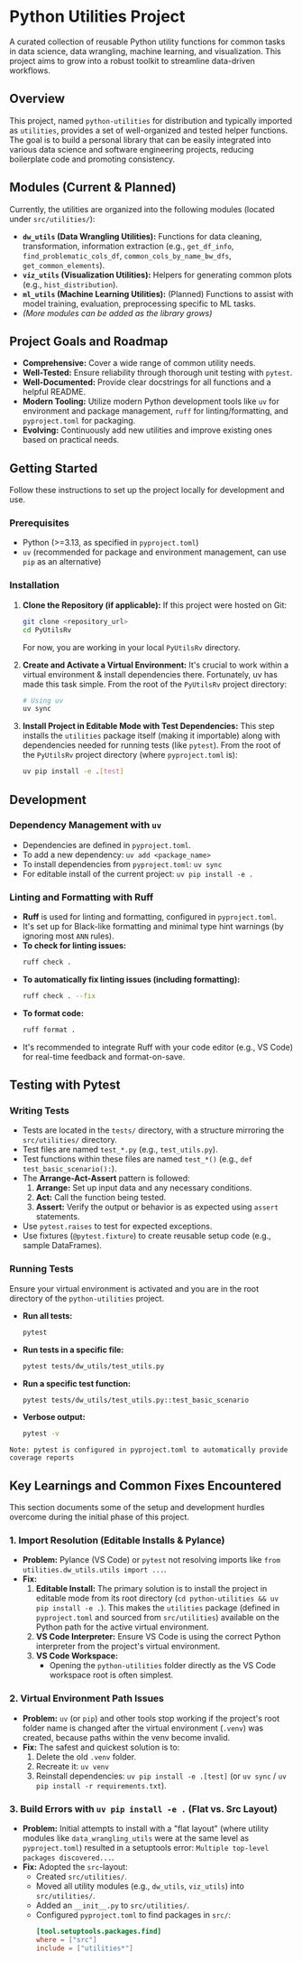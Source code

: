 # Python Utilities Project

A curated collection of reusable Python utility functions for common tasks in data science, data wrangling, machine learning, and visualization. This project aims to grow into a robust toolkit to streamline data-driven workflows.

## Overview

This project, named `python-utilities` for distribution and typically imported as `utilities`, provides a set of well-organized and tested helper functions. The goal is to build a personal library that can be easily integrated into various data science and software engineering projects, reducing boilerplate code and promoting consistency.

## Modules (Current & Planned)

Currently, the utilities are organized into the following modules (located under `src/utilities/`):

* **`dw_utils` (Data Wrangling Utilities):** Functions for data cleaning, transformation, information extraction (e.g., `get_df_info`, `find_problematic_cols_df`, `common_cols_by_name_bw_dfs`, `get_common_elements`).
* **`viz_utils` (Visualization Utilities):** Helpers for generating common plots (e.g., `hist_distribution`).
* **`ml_utils` (Machine Learning Utilities):** (Planned) Functions to assist with model training, evaluation, preprocessing specific to ML tasks.
* *(More modules can be added as the library grows)*

## Project Goals and Roadmap

* **Comprehensive:** Cover a wide range of common utility needs.
* **Well-Tested:** Ensure reliability through thorough unit testing with `pytest`.
* **Well-Documented:** Provide clear docstrings for all functions and a helpful README.
* **Modern Tooling:** Utilize modern Python development tools like `uv` for environment and package management, `ruff` for linting/formatting, and `pyproject.toml` for packaging.
* **Evolving:** Continuously add new utilities and improve existing ones based on practical needs.

## Getting Started

Follow these instructions to set up the project locally for development and use.

### Prerequisites

* Python (>=3.13, as specified in `pyproject.toml`)
* `uv` (recommended for package and environment management, can use `pip` as an alternative)

### Installation

1.  **Clone the Repository (if applicable):**
    If this project were hosted on Git:
    ```bash
    git clone <repository_url>
    cd PyUtilsRv
    ```
    For now, you are working in your local `PyUtilsRv` directory.

2.  **Create and Activate a Virtual Environment:**
    It's crucial to work within a virtual environment & install dependencies there. Fortunately, uv has made this task simple. From the root of the `PyUtilsRv` project directory:
    ```bash
    # Using uv
    uv sync
    ```

3.  **Install Project in Editable Mode with Test Dependencies:**
    This step installs the `utilities` package itself (making it importable) along with dependencies needed for running tests (like `pytest`).
    From the root of the `PyUtilsRv` project directory (where `pyproject.toml` is):
    ```bash
    uv pip install -e .[test]
    ```

## Development

### Dependency Management with `uv`

* Dependencies are defined in `pyproject.toml`.
* To add a new dependency: `uv add <package_name>`
* To install dependencies from `pyproject.toml`: `uv sync`
* For editable install of the current project: `uv pip install -e .`

### Linting and Formatting with Ruff

* **Ruff** is used for linting and formatting, configured in `pyproject.toml`.
* It's set up for Black-like formatting and minimal type hint warnings (by ignoring most `ANN` rules).
* **To check for linting issues:**
    ```bash
    ruff check .
    ```
* **To automatically fix linting issues (including formatting):**
    ```bash
    ruff check . --fix
    ```
* **To format code:**
    ```bash
    ruff format .
    ```
* It's recommended to integrate Ruff with your code editor (e.g., VS Code) for real-time feedback and format-on-save.

## Testing with Pytest

### Writing Tests

* Tests are located in the `tests/` directory, with a structure mirroring the `src/utilities/` directory.
* Test files are named `test_*.py` (e.g., `test_utils.py`).
* Test functions within these files are named `test_*()` (e.g., `def test_basic_scenario():`).
* The **Arrange-Act-Assert** pattern is followed:
    1.  **Arrange:** Set up input data and any necessary conditions.
    2.  **Act:** Call the function being tested.
    3.  **Assert:** Verify the output or behavior is as expected using `assert` statements.
* Use `pytest.raises` to test for expected exceptions.
* Use fixtures (`@pytest.fixture`) to create reusable setup code (e.g., sample DataFrames).

### Running Tests

Ensure your virtual environment is activated and you are in the root directory of the `python-utilities` project.

* **Run all tests:**
    ```bash
    pytest
    ```
* **Run tests in a specific file:**
    ```bash
    pytest tests/dw_utils/test_utils.py
    ```
* **Run a specific test function:**
    ```bash
    pytest tests/dw_utils/test_utils.py::test_basic_scenario
    ```
* **Verbose output:**
    ```bash
    pytest -v
    ```

```Note: pytest is configured in pyproject.toml to automatically provide coverage reports``` 

## Key Learnings and Common Fixes Encountered

This section documents some of the setup and development hurdles overcome during the initial phase of this project.

### 1. Import Resolution (Editable Installs & Pylance)

* **Problem:** Pylance (VS Code) or `pytest` not resolving imports like `from utilities.dw_utils.utils import ...`.
* **Fix:**
    1.  **Editable Install:** The primary solution is to install the project in editable mode from its root directory (`cd python-utilities && uv pip install -e .`). This makes the `utilities` package (defined in `pyproject.toml` and sourced from `src/utilities`) available on the Python path for the active virtual environment.
    2.  **VS Code Interpreter:** Ensure VS Code is using the correct Python interpreter from the project's virtual environment.
    3.  **VS Code Workspace:**
        * Opening the `python-utilities` folder directly as the VS Code workspace root is often simplest.

### 2. Virtual Environment Path Issues

* **Problem:** `uv` (or `pip`) and other tools stop working if the project's root folder name is changed after the virtual environment (`.venv`) was created, because paths within the venv become invalid.
* **Fix:** The safest and quickest solution is to:
    1.  Delete the old `.venv` folder.
    2.  Recreate it: `uv venv`
    3.  Reinstall dependencies: `uv pip install -e .[test]` (or `uv sync` / `uv pip install -r requirements.txt`).

### 3. Build Errors with `uv pip install -e .` (Flat vs. Src Layout)

* **Problem:** Initial attempts to install with a "flat layout" (where utility modules like `data_wrangling_utils` were at the same level as `pyproject.toml`) resulted in a setuptools error: `Multiple top-level packages discovered...`.
* **Fix:** Adopted the `src`-layout:
    * Created `src/utilities/`.
    * Moved all utility modules (e.g., `dw_utils`, `viz_utils`) into `src/utilities/`.
    * Added an `__init__.py` to `src/utilities/`.
    * Configured `pyproject.toml` to find packages in `src/`:
        ```toml
        [tool.setuptools.packages.find]
        where = ["src"]
        include = ["utilities*"]
        ```
